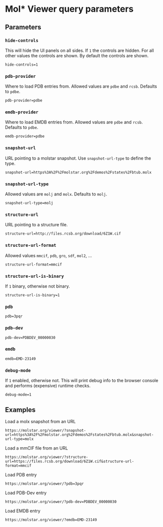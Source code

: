 
# Mol* Viewer query parameters

## Parameters

### `hide-controls`
This will hide the UI panels on all sides. If `1` the controls are hidden. For all other values the controls are shown. By default the controls are shown.

    hide-controls=1

### `pdb-provider`
Where to load PDB entries from. Allowed values are `pdbe` and `rcsb`. Defaults to `pdbe`.

    pdb-provider=pdbe

### `emdb-provider`
Where to load EMDB entries from. Allowed values are `pdbe` and `rcsb`. Defaults to `pdbe`.

    emdb-provider=pdbe

### `snapshot-url`
URL pointing to a molstar snapshot. Use `snapshot-url-type` to define the type.

    snapshot-url=https%3A%2F%2Fmolstar.org%2Fdemos%2Fstates%2Fbtub.molx

### `snapshot-url-type`
Allowed values are `molj` and `molx`.  Defaults to `molj`.

    snapshot-url-type=molj

### `structure-url`
URL pointing to a structure file.

    structure-url=http://files.rcsb.org/download/6Z1W.cif

### `structure-url-format`
Allowed values `mmcif`, `pdb`, `gro`, `sdf`, `mol2`, ...

    structure-url-format=mmcif

### `structure-url-is-binary`
If `1` binary, otherwise not binary.

    structure-url-is-binary=1

### `pdb`

    pdb=3pqr

### `pdb-dev`

    pdb-dev=PDBDEV_00000030

### `emdb`

    emdb=EMD-23149

### `debug-mode`
If `1` enabled, otherwise not. This will print debug info to the browser console and performs (expensive) runtime checks.

    debug-mode=1

## Examples
Load a molx snapshot from an URL

    https://molstar.org/viewer/?snapshot-url=https%3A%2F%2Fmolstar.org%2Fdemos%2Fstates%2Fbtub.molx&snapshot-url-type=molx

Load a mmCIF file from an URL

    https://molstar.org/viewer/?structure-url=https://files.rcsb.org/download/6Z1W.cif&structure-url-format=mmcif

Load PDB entry

    https://molstar.org/viewer/?pdb=3pqr

Load PDB-Dev entry

    https://molstar.org/viewer/?pdb-dev=PDBDEV_00000030

Load EMDB entry

    https://molstar.org/viewer/?emdb=EMD-23149
